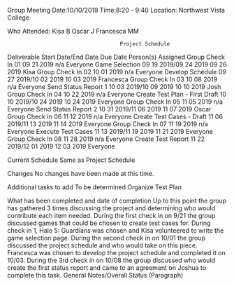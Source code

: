 Group Meeting
Date:10/10/2019
Time:8:20 - 9:40
Location: Northwest Vista College

Who Attended:
Kisa B
Oscar J
Francesca MM

                                        Project Schedule
                                        
  Deliverable	                      Start Date/End Date	      Due Date	  Person(s) Assigned
Group Check In 01	                      09 21 2019              n/a	          Everyone
Game Selection	                   09 19 2019/09 24 2019	   09 26 2019	        Kisa
Group Check In 02	                      10 01 2019	            n/a	          Everyone
Develop Schedule	                 09 27 2019/10 02 2019	   10 03 2019	      Francesca
Group Check In 03	                      10 08 2019	            n/a	          Everyone
Send Status Report 1	             10 03 2019/10 09 2019	   10 10 2019	        Josh
Group Check In 04	                      10 22 2019	            n/a	          Everyone
Create Test Plan - First Draft	   10 10 2019/10 24 2019	   10 24 2019	      Everyone
Group Check In 05	                      11 05 2019	            n/a	          Everyone
Send Status Report 2	             10 31 2019/11 06 2019	   11 07 2019	        Oscar
Group Check In 06	                 11 12 2019	                  n/a	          Everyone
Create Test Cases - Draft	         11 06 2019/11 13 2019	   11 14 2019	      Everyone
Group Check In 07	                      11 19 2019	            n/a	          Everyone
Execute Test Cases	               11 13 2019/11 19 2019	   11 21 2019	      Everyone
Group Check In 08	                      11 28 2019	            n/a	          Everyone
Create Test Report	               11 22 2019/12 01 2019	   12 03 2019	      Everyone

Current Schedule
Same as Project Schedule

Changes
No changes have been made at this time.

Additional tasks to add
To be determined
Organize Test Plan

What has been completed and date of completion
Up to this point the group has gathered 3 times discussing the project and determining who would contribute each item needed. During the first check in on 9/21 the group discussed games that could be chosen to create test cases for. During check in 1, Halo 5: Guardians was chosen and Kisa volunteered to write the game selection page. During the second check in on 10/01 the group discussed the project schedule and who would take on this piece. Francesca was chosen to develop the project schedule and completed it on 10/03. During the 3rd check in on 10/08 the group discussed who would create the first status report and came to an agreement on Joshua to complete this task.
General Notes/Overall Status
(Paragraph)

